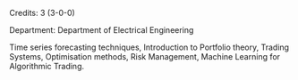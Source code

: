 Credits: 3 (3-0-0)

Department: Department of Electrical Engineering

Time series forecasting techniques, Introduction to Portfolio theory, Trading Systems, Optimisation methods, Risk Management, Machine Learning for Algorithmic Trading.